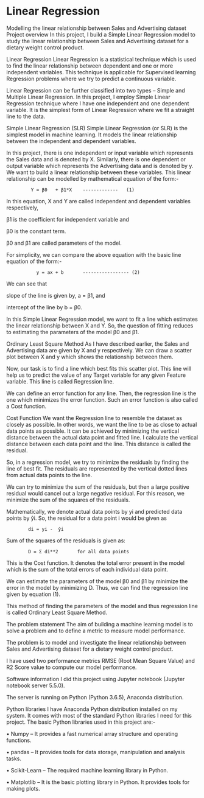 # Linear Regression

Modelling the linear relationship between Sales and Advertising dataset
Project overview
In this project, I build a Simple Linear Regression model to study the linear relationship between Sales and Advertising dataset for a dietary weight control product.

Linear Regression
Linear Regression is a statistical technique which is used to find the linear relationship between dependent and one or more independent variables. This technique is applicable for Supervised learning Regression problems where we try to predict a continuous variable.

Linear Regression can be further classified into two types – Simple and Multiple Linear Regression. In this project, I employ Simple Linear Regression technique where I have one independent and one dependent variable. It is the simplest form of Linear Regression where we fit a straight line to the data.

Simple Linear Regression (SLR)
Simple Linear Regression (or SLR) is the simplest model in machine learning. It models the linear relationship between the independent and dependent variables.

In this project, there is one independent or input variable which represents the Sales data and is denoted by X. Similarly, there is one dependent or output variable which represents the Advertising data and is denoted by y. We want to build a linear relationship between these variables. This linear relationship can be modelled by mathematical equation of the form:-

             Y = β0   + β1*X    -------------   (1)


In this equation, X and Y are called independent and dependent variables respectively,

β1 is the coefficient for independent variable and

β0 is the constant term.

β0 and β1 are called parameters of the model.

For simplicity, we can compare the above equation with the basic line equation of the form:-

               y = ax + b       ----------------- (2)

We can see that

slope of the line is given by, a = β1, and

intercept of the line by b = β0.

In this Simple Linear Regression model, we want to fit a line which estimates the linear relationship between X and Y. So, the question of fitting reduces to estimating the parameters of the model β0 and β1.

Ordinary Least Square Method
As I have described earlier, the Sales and Advertising data are given by X and y respectively. We can draw a scatter plot between X and y which shows the relationship between them.

Now, our task is to find a line which best fits this scatter plot. This line will help us to predict the value of any Target variable for any given Feature variable. This line is called Regression line.

We can define an error function for any line. Then, the regression line is the one which minimizes the error function. Such an error function is also called a Cost function.

Cost Function
We want the Regression line to resemble the dataset as closely as possible. In other words, we want the line to be as close to actual data points as possible. It can be achieved by minimizing the vertical distance between the actual data point and fitted line. I calculate the vertical distance between each data point and the line. This distance is called the residual.

So, in a regression model, we try to minimize the residuals by finding the line of best fit. The residuals are represented by the vertical dotted lines from actual data points to the line.

We can try to minimize the sum of the residuals, but then a large positive residual would cancel out a large negative residual. For this reason, we minimize the sum of the squares of the residuals.

Mathematically, we denote actual data points by yi and predicted data points by ŷi. So, the residual for a data point i would be given as

            di = yi -  ŷi

Sum of the squares of the residuals is given as:

            D = Ʃ di**2       for all data points


This is the Cost function. It denotes the total error present in the model which is the sum of the total errors of each individual data point.

We can estimate the parameters of the model β0 and β1 by minimize the error in the model by minimizing D. Thus, we can find the regression line given by equation (1).

This method of finding the parameters of the model and thus regression line is called Ordinary Least Square Method.

The problem statement
The aim of building a machine learning model is to solve a problem and to define a metric to measure model performance.

The problem is to model and investigate the linear relationship between Sales and Advertising dataset for a dietary weight control product.

I have used two performance metrics RMSE (Root Mean Square Value) and R2 Score value to compute our model performance.

Software information
I did this project using Jupyter notebook (Jupyter notebook server 5.5.0).

The server is running on Python (Python 3.6.5), Anaconda distribution.

Python libraries
I have Anaconda Python distribution installed on my system. It comes with most of the standard Python libraries I need for this project. The basic Python libraries used in this project are:-

• Numpy – It provides a fast numerical array structure and operating functions.

• pandas – It provides tools for data storage, manipulation and analysis tasks.

• Scikit-Learn – The required machine learning library in Python.

• Matplotlib – It is the basic plotting library in Python. It provides tools for making plots.
